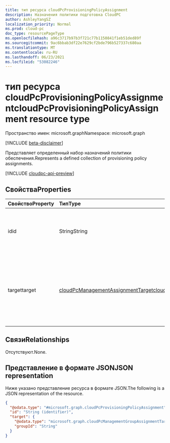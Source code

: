 ```yaml
---
title: тип ресурса cloudPcProvisioningPolicyAssignment
description: Назначения политики подготовка CloudPC
author: AshleyYangSZ
localization_priority: Normal
ms.prod: cloud-pc
doc_type: resourcePageType
ms.openlocfilehash: a96c3717b97b3f721c77b1150841f1eb51ded89f
ms.sourcegitcommit: 9ac6bbab3df22e7629cf2bde796b527337c680aa
ms.translationtype: MT
ms.contentlocale: ru-RU
ms.lasthandoff: 06/23/2021
ms.locfileid: "53082246"
---
```

# <a name="cloudpcprovisioningpolicyassignment-resource-type"></a><span data-ttu-id="5f1d2-103">тип ресурса cloudPcProvisioningPolicyAssignment</span><span class="sxs-lookup"><span data-stu-id="5f1d2-103">cloudPcProvisioningPolicyAssignment resource type</span></span>

<span data-ttu-id="5f1d2-104">Пространство имен: microsoft.graph</span><span class="sxs-lookup"><span data-stu-id="5f1d2-104">Namespace: microsoft.graph</span></span>

[!INCLUDE [beta-disclaimer](../../includes/beta-disclaimer.md)]

<span data-ttu-id="5f1d2-105">Представляет определенный набор назначений политики обеспечения.</span><span class="sxs-lookup"><span data-stu-id="5f1d2-105">Represents a defined collection of provisioning policy assignments.</span></span>

[!INCLUDE [cloudpc-api-preview](../../includes/cloudpc-api-preview.md)]

## <a name="properties"></a><span data-ttu-id="5f1d2-106">Свойства</span><span class="sxs-lookup"><span data-stu-id="5f1d2-106">Properties</span></span>

|<span data-ttu-id="5f1d2-107">Свойство</span><span class="sxs-lookup"><span data-stu-id="5f1d2-107">Property</span></span>|<span data-ttu-id="5f1d2-108">Тип</span><span class="sxs-lookup"><span data-stu-id="5f1d2-108">Type</span></span>|<span data-ttu-id="5f1d2-109">Описание</span><span class="sxs-lookup"><span data-stu-id="5f1d2-109">Description</span></span>|
|:---|:---|:---|
|<span data-ttu-id="5f1d2-110">id</span><span class="sxs-lookup"><span data-stu-id="5f1d2-110">id</span></span>|<span data-ttu-id="5f1d2-111">String</span><span class="sxs-lookup"><span data-stu-id="5f1d2-111">String</span></span>|<span data-ttu-id="5f1d2-112">Уникальный идентификатор для назначения политики обеспечения.</span><span class="sxs-lookup"><span data-stu-id="5f1d2-112">Unique Identifier for the provisioning policy assignment.</span></span> <span data-ttu-id="5f1d2-113">Только для чтения.</span><span class="sxs-lookup"><span data-stu-id="5f1d2-113">Read-only.</span></span> <span data-ttu-id="5f1d2-114">Если это группа пользователей, то ID отображается как `target` {policyId} \_ {groupId}.</span><span class="sxs-lookup"><span data-stu-id="5f1d2-114">If `target` is a user group, then the ID is shown as {policyId}\_{groupId}.</span></span>|
|<span data-ttu-id="5f1d2-115">target</span><span class="sxs-lookup"><span data-stu-id="5f1d2-115">target</span></span>|[<span data-ttu-id="5f1d2-116">cloudPcManagementAssignmentTarget</span><span class="sxs-lookup"><span data-stu-id="5f1d2-116">cloudPcManagementAssignmentTarget</span></span>](../resources/cloudpcmanagementassignmenttarget.md)|<span data-ttu-id="5f1d2-117">Цель назначения для политики обеспечения.</span><span class="sxs-lookup"><span data-stu-id="5f1d2-117">The assignment target for the provisioning policy.</span></span> <span data-ttu-id="5f1d2-118">В настоящее время единственной целью, поддерживаемой для этой политики, является группа пользователей.</span><span class="sxs-lookup"><span data-stu-id="5f1d2-118">Currently, the only target supported for this policy is a user group.</span></span> <span data-ttu-id="5f1d2-119">Подробные сведения см. [в материале cloudPcManagementGroupAssignmentTarget.](cloudpcmanagementgroupassignmenttarget.md)</span><span class="sxs-lookup"><span data-stu-id="5f1d2-119">For details, see [cloudPcManagementGroupAssignmentTarget](cloudpcmanagementgroupassignmenttarget.md).</span></span> |

## <a name="relationships"></a><span data-ttu-id="5f1d2-120">Связи</span><span class="sxs-lookup"><span data-stu-id="5f1d2-120">Relationships</span></span>

<span data-ttu-id="5f1d2-121">Отсутствуют.</span><span class="sxs-lookup"><span data-stu-id="5f1d2-121">None.</span></span>

## <a name="json-representation"></a><span data-ttu-id="5f1d2-122">Представление в формате JSON</span><span class="sxs-lookup"><span data-stu-id="5f1d2-122">JSON representation</span></span>

<span data-ttu-id="5f1d2-123">Ниже указано представление ресурса в формате JSON.</span><span class="sxs-lookup"><span data-stu-id="5f1d2-123">The following is a JSON representation of the resource.</span></span>
<!-- {
  "blockType": "resource",
  "keyProperty": "id",
  "@odata.type": "microsoft.graph.cloudPcProvisioningPolicyAssignment",
  "baseType": "microsoft.graph.entity",
  "openType": false
}
-->

``` json
{
  "@odata.type": "#microsoft.graph.cloudPcProvisioningPolicyAssignment",
  "id": "String (identifier)",
  "target": {
    "@odata.type": "microsoft.graph.cloudPcManagementGroupAssignmentTarget",
    "groupId": "String"
  }
}
```
